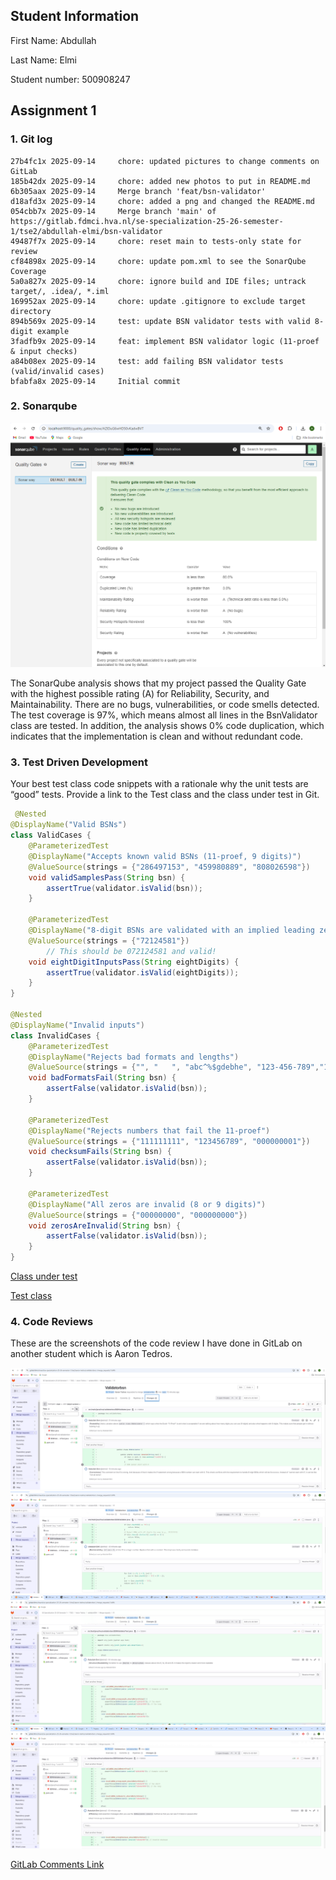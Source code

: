 ## Student Information

First Name: Abdullah

Last Name: Elmi

Student number: 500908247

## Assignment 1

### 1. Git log

```
27b4fc1x 2025-09-14     chore: updated pictures to change comments on GitLab
185b42dx 2025-09-14     chore: added new photos to put in README.md
6b305aax 2025-09-14     Merge branch 'feat/bsn-validator'
d18afd3x 2025-09-14     chore: added a png and changed the README.md
054cbb7x 2025-09-14     Merge branch 'main' of https://gitlab.fdmci.hva.nl/se-specialization-25-26-semester-1/tse2/abdullah-elmi/bsn-validator
49487f7x 2025-09-14     chore: reset main to tests-only state for review
cf84898x 2025-09-14     chore: update pom.xml to see the SonarQube Coverage
5a0a827x 2025-09-14     chore: ignore build and IDE files; untrack target/, .idea/, *.iml
169952ax 2025-09-14     chore: update .gitignore to exclude target directory
894b569x 2025-09-14     test: update BSN validator tests with valid 8-digit example
3fadfb9x 2025-09-14     feat: implement BSN validator logic (11-proef & input checks)
a84b08ex 2025-09-14     test: add failing BSN validator tests (valid/invalid cases)
bfabfa8x 2025-09-14     Initial commit
```

### 2. Sonarqube

![QualityGates1.png](QualityGates1.png)

The SonarQube analysis shows that my project passed the Quality Gate with the highest possible rating (A) for Reliability, Security, and Maintainability.
There are no bugs, vulnerabilities, or code smells detected. The test coverage is 97%, which means almost all lines in the BsnValidator class are tested.
In addition, the analysis shows 0% code duplication, which indicates that the implementation is clean and without redundant code.

### 3. Test Driven Development

Your best test class code snippets with a rationale why the unit tests are “good” tests.  Provide a link to the Test class and the class under test in Git.

```java
 @Nested
@DisplayName("Valid BSNs")
class ValidCases {
    @ParameterizedTest
    @DisplayName("Accepts known valid BSNs (11-proef, 9 digits)")
    @ValueSource(strings = {"286497153", "459980889", "808026598"})
    void validSamplesPass(String bsn) {
        assertTrue(validator.isValid(bsn));
    }

    @ParameterizedTest
    @DisplayName("8-digit BSNs are validated with an implied leading zero")
    @ValueSource(strings = {"72124581"})
        // This should be 072124581 and valid!
    void eightDigitInputsPass(String eightDigits) {
        assertTrue(validator.isValid(eightDigits));
    }
}

@Nested
@DisplayName("Invalid inputs")
class InvalidCases {
    @ParameterizedTest
    @DisplayName("Rejects bad formats and lengths")
    @ValueSource(strings = {"", "   ", "abc^%$gdebhe", "123-456-789","1234567890"})
    void badFormatsFail(String bsn) {
        assertFalse(validator.isValid(bsn));
    }

    @ParameterizedTest
    @DisplayName("Rejects numbers that fail the 11-proef")
    @ValueSource(strings = {"111111111", "123456789", "000000001"})
    void checksumFails(String bsn) {
        assertFalse(validator.isValid(bsn));
    }

    @ParameterizedTest
    @DisplayName("All zeros are invalid (8 or 9 digits)")
    @ValueSource(strings = {"00000000", "000000000"})
    void zerosAreInvalid(String bsn) {
        assertFalse(validator.isValid(bsn));
    }
}
```

[Class under test](https://gitlab.fdmci.hva.nl/se-specialization-25-26-semester-1/tse2/abdullah-elmi/bsn-validator/-/blob/main/src/main/java/nl/bsn/BsnValidator.java?ref_type=heads)

[Test class](https://gitlab.fdmci.hva.nl/se-specialization-25-26-semester-1/tse2/abdullah-elmi/bsn-validator/-/blob/main/src/test/java/nl/bsn/BsnValidatorTest.java?ref_type=heads)

### 4. Code Reviews

These are the screenshots of the code review I have done in GitLab on another student which is Aaron Tedros.

![CommentsOneAndTwo.png](CommentsOneAndTwo.png)
![CommentThree.png](CommentThree.png)
![CommentFour.png](CommentFour.png)
![CommentFive.png](CommentFive.png)

[GitLab Comments Link](https://gitlab.fdmci.hva.nl/se-specialization-25-26-semester-1/tse2/aaron-tedros/validatorbsn/-/merge_requests/1)